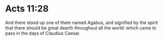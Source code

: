 # Acts 11:28

And there stood up one of them named Agabus, and signified by the spirit that there should be great dearth throughout all the world: which came to pass in the days of Claudius Caesar.